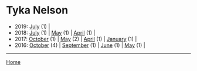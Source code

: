 # Tyka Nelson

  * 2019: 
      [July](./tyka-nelson-2019-07.md) (1) | 
  * 2018: 
      [July](./tyka-nelson-2018-07.md) (1) | 
      [May](./tyka-nelson-2018-05.md) (1) | 
      [April](./tyka-nelson-2018-04.md) (1) | 
  * 2017: 
      [October](./tyka-nelson-2017-10.md) (1) | 
      [May](./tyka-nelson-2017-05.md) (2) | 
      [April](./tyka-nelson-2017-04.md) (1) | 
      [January](./tyka-nelson-2017-01.md) (1) | 
  * 2016: 
      [October](./tyka-nelson-2016-10.md) (4) | 
      [September](./tyka-nelson-2016-09.md) (1) | 
      [June](./tyka-nelson-2016-06.md) (1) | 
      [May](./tyka-nelson-2016-05.md) (1) | 

----

[Home](../)
